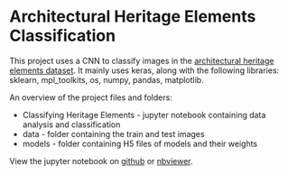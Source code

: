 # Architectural Heritage Elements Classification

This project uses a CNN to classify images in the [architectural heritage elements dataset](https://old.datahub.io/dataset/architectural-heritage-elements-image-dataset). 
It mainly uses keras, along with the following libraries: sklearn, mpl_toolkits, os, numpy, pandas, matplotlib.

An overview of the project files and folders:
  - Classifying Heritage Elements - jupyter notebook containing data analysis and classification
  - data - folder containing the train and test images
  - models - folder containing H5 files of models and their weights
  
 
View the jupyter notebook on [github](https://github.com/ipascode/heritage/blob/master/Classifying%20Heritage%20Elements.ipynb) or [nbviewer](https://nbviewer.jupyter.org/github/ipascode/heritage/blob/master/Classifying%20Heritage%20Elements.ipynb).
